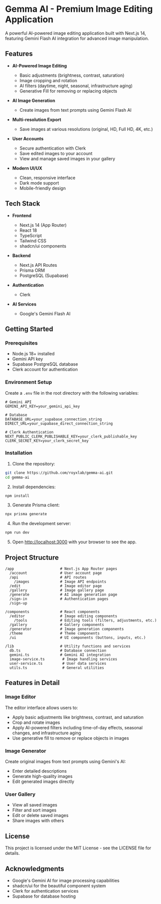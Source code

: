 # Gemma AI - Premium Image Editing Application

A powerful AI-powered image editing application built with Next.js 14, featuring Gemini Flash AI integration for advanced image manipulation.

## Features

- **AI-Powered Image Editing**

  - Basic adjustments (brightness, contrast, saturation)
  - Image cropping and rotation
  - AI filters (daytime, night, seasonal, infrastructure aging)
  - Generative Fill for removing or replacing objects

- **AI Image Generation**

  - Create images from text prompts using Gemini Flash AI

- **Multi-resolution Export**

  - Save images at various resolutions (original, HD, Full HD, 4K, etc.)

- **User Accounts**

  - Secure authentication with Clerk
  - Save edited images to your account
  - View and manage saved images in your gallery

- **Modern UI/UX**
  - Clean, responsive interface
  - Dark mode support
  - Mobile-friendly design

## Tech Stack

- **Frontend**

  - Next.js 14 (App Router)
  - React 18
  - TypeScript
  - Tailwind CSS
  - shadcn/ui components

- **Backend**

  - Next.js API Routes
  - Prisma ORM
  - PostgreSQL (Supabase)

- **Authentication**

  - Clerk

- **AI Services**
  - Google's Gemini Flash AI

## Getting Started

### Prerequisites

- Node.js 18+ installed
- Gemini API key
- Supabase PostgreSQL database
- Clerk account for authentication

### Environment Setup

Create a `.env` file in the root directory with the following variables:

```
# Gemini API
GEMINI_API_KEY=your_gemini_api_key

# Database
DATABASE_URL=your_supabase_connection_string
DIRECT_URL=your_supabase_direct_connection_string

# Clerk Authentication
NEXT_PUBLIC_CLERK_PUBLISHABLE_KEY=your_clerk_publishable_key
CLERK_SECRET_KEY=your_clerk_secret_key
```

### Installation

1. Clone the repository:

```bash
git clone https://github.com/royxlab/gemma-ai.git
cd gemma-ai
```

2. Install dependencies:

```bash
npm install
```

3. Generate Prisma client:

```bash
npx prisma generate
```

4. Run the development server:

```bash
npm run dev
```

5. Open [http://localhost:3000](http://localhost:3000) with your browser to see the app.

## Project Structure

```
/app                     # Next.js App Router pages
  /account               # User account page
  /api                   # API routes
    /images              # Image API endpoints
  /edit                  # Image editor page
  /gallery               # Image gallery page
  /generate              # AI image generation page
  /sign-in               # Authentication pages
  /sign-up

/components              # React components
  /editor                # Image editing components
    /tools               # Editing tools (filters, adjustments, etc.)
  /gallery               # Gallery components
  /generator             # Image generation components
  /theme                 # Theme components
  /ui                    # UI components (buttons, inputs, etc.)

/lib                     # Utility functions and services
  db.ts                  # Database connection
  gemini.ts              # Gemini AI integration
  image-service.ts        # Image handling services
  user-service.ts         # User data services
  utils.ts                # General utilities
```

## Features in Detail

### Image Editor

The editor interface allows users to:

- Apply basic adjustments like brightness, contrast, and saturation
- Crop and rotate images
- Apply AI-powered filters including time-of-day effects, seasonal changes, and infrastructure aging
- Use generative fill to remove or replace objects in images

### Image Generator

Create original images from text prompts using Gemini's AI:

- Enter detailed descriptions
- Generate high-quality images
- Edit generated images directly

### User Gallery

- View all saved images
- Filter and sort images
- Edit or delete saved images
- Share images with others

## License

This project is licensed under the MIT License - see the LICENSE file for details.

## Acknowledgments

- Google's Gemini AI for image processing capabilities
- shadcn/ui for the beautiful component system
- Clerk for authentication services
- Supabase for database hosting
